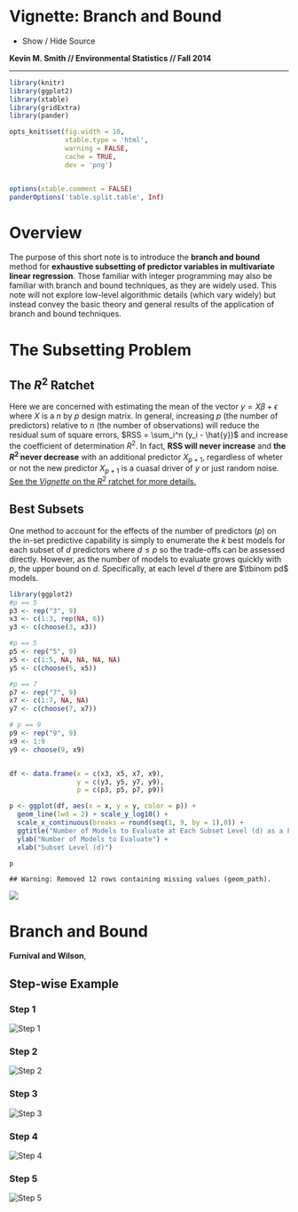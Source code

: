 # Vignette: Branch and Bound
  
  

<script type="text/javascript" src="js/jquery.min.js"></script>
<script type="text/javascript" src="js/jquery-ui.min.js"></script>
<script type="text/javascript" src="js/jquery.fancybox-1.3.4.pack.min.js"></script>
<script type="text/javascript" src="js/jquery.tocify.js"></script>
<script type="text/javascript" src="js/jquery.scianimator.min.js"></script>
<script type="text/javascript" src="js/page.js"></script>
<script>  </script>
<link type="text/css" rel="stylesheet" href="css/jquery.tocify.css" />
<link type="text/css" rel="stylesheet" media="screen" href="css/jquery.fancybox-1.3.4.css" />
<link type="text/css" rel="stylesheet" href="css/style.css"
<head> <div id="tableofcontents"></div> </head>
<div id="source" class="tocify"> 
<ul class="tocify-header nav nav-list">
<li class="tocify-item active" style="cursor: pointer;">
<a onclick='toggle_R();' >Show / Hide Source</a>
</li></ul>
</div>

__Kevin M. Smith // Environmental Statistics // Fall 2014__
<hr>

```r
library(knitr)
library(ggplot2)
library(xtable)
library(gridExtra)
library(pander)

opts_knit$set(fig.width = 10,
              xtable.type = 'html',
              warning = FALSE,
              cache = TRUE,
              dev = 'png')


options(xtable.comment = FALSE)
panderOptions('table.split.table', Inf)
```

# Overview
The purpose of this short note is to introduce the __branch and bound__ method for __exhaustive subsetting of predictor variables in multivariate linear regression__. Those familiar with integer programming may also be familiar with branch and bound techniques, as they are widely used. This note will not explore low-level algorithmic details (which vary widely) but instead convey the basic theory and general results of the application of branch and bound techniques. 

# The Subsetting Problem
## The $R^2$ Ratchet
Here we are concerned with estimating the mean of the vector $y = X\beta + \epsilon$ where $X$ is a $n$ by $p$ design matrix. In general, increasing $p$ (the number of predictors) relative to $n$ (the number of observations) will reduce the residual sum of square errors, $RSS = \sum_i^n (y_i - \hat{y})$ and increase the coefficient of determination $R^2$. In fact, __RSS will never increase__ and __the $R^2$ never decrease__ with an additional predictor $X_{p+1}$, regardless of wheter or not the new predictor $X_{p+1}$ is a cuasal driver of $y$ or just random noise. [See the _Vignette_ on the $R^2$ ratchet for more details.](http://kevin-m-smith.github.io/CEE202/Regression/TheRatchet/) 

## Best Subsets
One method to account for the effects of the number of predictors ($p$) on the in-set predictive capability is simply to enumerate the $k$ best models for each subset of $d$ predictors where $d \le p$ so the trade-offs can be assessed directly. However, as the number of models to evaluate grows quickly with $p$, the upper bound on $d$. Specifically, at each level $d$ there are $\tbinom pd$ models. 


```r
library(ggplot2)
#p == 5
p3 <- rep("3", 9)
x3 <- c(1:3, rep(NA, 6))
y3 <- c(choose(3, x3))

#p == 5
p5 <- rep("5", 9)
x5 <- c(1:5, NA, NA, NA, NA)
y5 <- c(choose(5, x5))

#p == 7
p7 <- rep("7", 9)
x7 <- c(1:7, NA, NA)
y7 <- c(choose(7, x7))

# p == 9
p9 <- rep("9", 9)
x9 <- 1:9
y9 <- choose(9, x9)


df <- data.frame(x = c(x3, x5, x7, x9), 
                 y = c(y3, y5, y7, y9), 
                 p = c(p3, p5, p7, p9))

p <- ggplot(df, aes(x = x, y = y, color = p)) + 
  geom_line(lwd = 2) + scale_y_log10() + 
  scale_x_continuous(breaks = round(seq(1, 9, by = 1),0)) + 
  ggtitle("Number of Models to Evaluate at Each Subset Level (d) as a Function of Predictors (p).") + 
  ylab("Number of Models to Evaluate") +
  xlab("Subset Level (d)")

p
```

```
## Warning: Removed 12 rows containing missing values (geom_path).
```

![](index_files/figure-html/unnamed-chunk-2-1.png) 

# Branch and Bound
__Furnival and Wilson__,

## Step-wise Example

### Step 1
![Step 1](images/bb1.svg)

### Step 2
![Step 2](images/bb2.svg)

### Step 3
![Step 3](images/bb3.svg)

### Step 4
![Step 4](images/bb4.svg)

### Step 5
![Step 5](images/bb5.svg)

